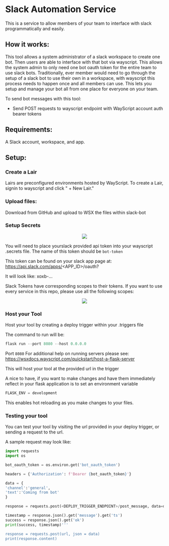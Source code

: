 # Slack Automation Service
This is a service to allow members of your team to interface with slack programmatically and easily.

## How it works:
This tool allows a system administrator of a slack workspace to create one bot. Then users are able to interface with that bot via wayscript.
This allows the system admin to only need one bot oauth token for the entire team to use slack bots.
Traditionally, ever member would need to go through the setup of a slack bot to use their own in a workspace, with wayscript this process
needs to happen once and all members can use. This lets you setup and manage your bot all from one place for everyone on your team.

To send bot messages with this tool:
<ul>
<li>Send POST requests to wayscript endpoint with WayScript account auth bearer tokens</li>
</ul>

## Requirements:
A Slack account, workspace, and app.

## Setup:
### Create a Lair
Lairs are preconfigured environments hosted by WayScript. To create a Lair, signin to wayscript and click " + New Lair."

### Upload files:
Download from GitHub and upload to WSX the files within slack-bot

### Setup Secrets
<p align="center">
  <img src="https://raw.githubusercontent.com/wayscript/wsx_tools/master/static/slack/bot-token.jpg" />
</p>

You will need to place yourslack provided api token into your wayscript .secrets file.
The name of this token should be ```bot-token```

This token can be found on your slack app page at:
https://api.slack.com/apps/<APP_ID>/oauth?

It will look like:
xoxb-...

Slack Tokens have corresponding scopes to their tokens. If you want to use every service in this repo, please use all the following scopes:
<p align="center">
  <img src="https://raw.githubusercontent.com/wayscript/wsx_tools/master/static/slack/SlackAPIScopes.jpg" />
</p>

### Host your Tool
Host your tool by creating a deploy trigger within your .triggers file

The command to run will be:
```Python
flask run --port 8080 --host 0.0.0.0
```
Port ```8080```
For additional help on running servers please see:
https://wsxdocs.wayscript.com/quickstart/host-a-flask-server

This will host your tool at the provided url in the trigger

A nice to have, if you want to make changes and have them immediately reflect in your flask application is to set an environment variable
```Python
FLASK_ENV = development
```
This enables hot reloading as you make changes to your files.

### Testing your tool
You can test your tool by visiting the url provided in your deploy trigger, or sending a request to the url.

A sample request may look like:
```Python
import requests
import os

bot_oauth_token = os.environ.get('bot_oauth_token')

headers = {'Authorization': f'Bearer {bot_oauth_token}'}

data = {
'channel':'general',
'text':'Coming from bot'
}

response = requests.post(<DEPLOY_TRIGGER_ENDPOINT>/post_message, data=data, headers=headers)

timestamp = response.json().get('message').get('ts')
success = response.json().get('ok')
print(success, timestamp)'''

response = requests.post(url, json = data)
print(response.content)
```
